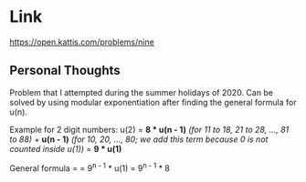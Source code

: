 # Link

https://open.kattis.com/problems/nine

## Personal Thoughts
Problem that I attempted during the summer holidays of 2020. Can be solved by using modular exponentiation after finding the general formula for u(n).

Example for 2 digit numbers: u(2) = <b>8 * u(n - 1)</b> <i>(for 11 to 18, 21 to 28, ..., 81 to 88)</i> + <b>u(n - 1)</b> <i>(for 10, 20, ..., 80; we add this term because 0 is not counted inside u(1))</i> = <b>9 * u(1)</b>

General formula =  = 9<sup>n - 1</sup> * u(1) = 9<sup>n - 1</sup> * 8

